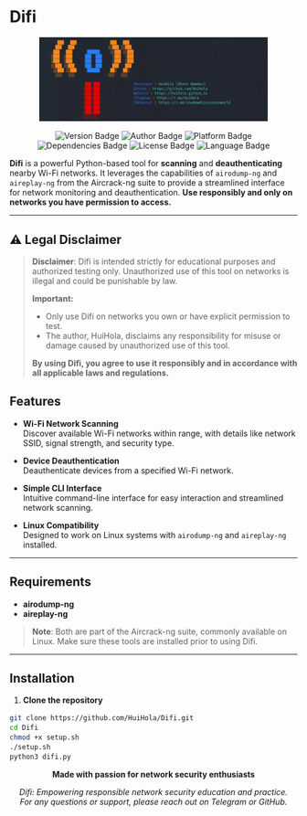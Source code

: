 # Difi
<p align="center">
    <img src="./images/ss3.png" alt="Difi Logo" width="400">
</p>

<p align="center">
  <img src="https://img.shields.io/badge/Version-1.0.0-green?style=for-the-badge" alt="Version Badge">
  <img src="https://img.shields.io/badge/Author-HuiHola-blue?style=for-the-badge" alt="Author Badge">
  <img src="https://img.shields.io/badge/Platform-Linux-important?style=for-the-badge" alt="Platform Badge">
  <img src="https://img.shields.io/badge/Dependencies-Airodump--ng%2C%20Aireplay--ng-orange?style=for-the-badge" alt="Dependencies Badge">
  <img src="https://img.shields.io/badge/License-MIT-green?style=for-the-badge" alt="License Badge">
  <img src="https://img.shields.io/badge/Language-Python-blue?style=for-the-badge" alt="Language Badge">
</p>

**Difi** is a powerful Python-based tool for **scanning** and **deauthenticating** nearby Wi-Fi networks. It leverages the capabilities of `airodump-ng` and `aireplay-ng` from the Aircrack-ng suite to provide a streamlined interface for network monitoring and deauthentication. **Use responsibly and only on networks you have permission to access.**

---
## ⚠️ Legal Disclaimer

> **Disclaimer**: Difi is intended strictly for educational purposes and authorized testing only. Unauthorized use of this tool on networks is illegal and could be punishable by law.  
> 
> **Important:**  
> - Only use Difi on networks you own or have explicit permission to test.
> - The author, HuiHola, disclaims any responsibility for misuse or damage caused by unauthorized use of this tool.
>  
> **By using Difi, you agree to use it responsibly and in accordance with all applicable laws and regulations.**

##  Features

- **Wi-Fi Network Scanning**  
  Discover available Wi-Fi networks within range, with details like network SSID, signal strength, and security type.

- **Device Deauthentication**  
  Deauthenticate devices from a specified Wi-Fi network.

- **Simple CLI Interface**  
  Intuitive command-line interface for easy interaction and streamlined network scanning.

- **Linux Compatibility**  
  Designed to work on Linux systems with `airodump-ng` and `aireplay-ng` installed.

---

##  Requirements

- **airodump-ng**
- **aireplay-ng**

> **Note**: Both are part of the Aircrack-ng suite, commonly available on Linux. Make sure these tools are installed prior to using Difi.

---

##  Installation

1. **Clone the repository**  
```bash
git clone https://github.com/HuiHola/Difi.git
cd Difi
chmod +x setup.sh
./setup.sh
python3 difi.py
```

<p align="center"> <strong>Made with passion for network security enthusiasts</strong> </p>
<p align="center"> <i>Difi: Empowering responsible network security education and practice.</i><br> <i>For any questions or support, please reach out on Telegram or GitHub.</i></p>

